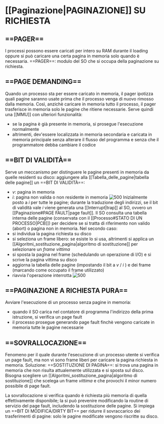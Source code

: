 # [[Paginazione|PAGINAZIONE]] SU RICHIESTA
## ==PAGER==
I processi possono essere caricati per intero su RAM durante il loading oppure si può caricare una certa pagina in memoria solo quando è necessaria.
==PAGER==: modulo del SO che si occupa della paginazione su richiesta.

## ==PAGE DEMANDING==
Quando un processo sta per essere caricato in memoria, il pager ipotizza quali pagine saranno usate prima che il processo venga di nuovo rimosso dalla memoria.
Così, anzichè caricare in memoria tutto il processo, il pager trasferisce in memoria solo le pagine che ritiene necessarie.
Serve quindi una [[MMU]] con ulteriori funzionalità:
- se la pagina è già presente in memoria, si prosegue l'esecuzione normalmente
- altrimenti, dev'essere localizzata in memoria secondaria e caricata in memoria principale senza alterare il flusso del programma e senza che il programmatore debba cambiare il codice

## ==BIT DI VALIDITÀ==
Serve un meccanismo per distinguere le pagine presenti in memoria da quelle residenti su disco: aggiungere alla [[Tabella_delle_pagine|tabella delle pagine]] un ==BIT DI VALIDITÀ==:
- _v_: pagina in memoria
- _i_: pagina non valida o non residente in memoria
![500](bit_di_validita1.png)
Inizialmente posto a _i_ per tutte le pagine; durante la traduzione degli indirizzi, se il bit di validità vale _i_ viene generata una [[Interrupt|trap]] al SO, ovvero un [[Paginazione#PAGE FAULT|page fault]].
Il SO consulta una tabella interna delle pagine (conservata con il [[Processo#STATO DI UN PROCESSO|PCB]]) per decidere se si tratta di riferimento non valido (abort) o pagina non in memoria.
Nel secondo caso:
- si individua la pagina richiesta su disco
- si seleziona un frame libero: se esiste lo si usa, altrimenti si applica un [[Algoritmi_sostituzione_pagina|algoritmo di sostituzione]] per selezionare un _frame vittima_
- si sposta la pagina nel frame (schedulando un operazione di I/O) e si scrive la pagina vittima su disco
- aggiorna la tabella delle pagine (impostando il bit a _v_ / _i_ ) e dei frame (marcando come occupato il frame utilizzato)
- riavvia l'operazione interrotta
![500](bit_di_validita2.png)

## ==PAGINAZIONE A RICHIESTA PURA==
Avviare l'esecuzione di un processo senza pagine in memoria:
- quando il SO carica nel contatore di programma l'indirizzo della prima istruzione, si verifica un page fault
- il processo prosegue generando page fault finchè vengono caricate in memoria tutte le pagine necessarie

## ==SOVRALLOCAZIONE==
Fenomeno per il quale durante l'esecuzione di un processo utente si verifica un page fault, ma non vi sono frame liberi per caricare la pagina richiesta in memoria.
Soluzione: ==SOSTITUZIONE DI PAGINA==: si trova una pagina in memoria che non risulta attualemente utilizzata e si sposta sul disco.
Bisogna scegliere un [[Algoritmi_sostituzione_pagina|algoritmo di sostituzione]] che scelega un frame _vittima_ e che provochi il minor numero possibile di page fault.

La sovrallocazione si verifica quando è richiesta più memoria di quella effettivamente disponibile; la si può prevenire modificando la routine di servizio del page fault, includendo la sostituzione delle pagine.
Si impiega un ==BIT DI MODIFICA/DIRTY BIT== per ridurre il sovraccarico dei trasferimenti di pagine: solo le pagine modificate vengono riscritte su disco.